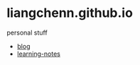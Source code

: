 # liangchenn.github.io
personal stuff

- [blog](https://liangchenn.github.io/blog/)
- [learning-notes](https://liangchenn.github.io/learning-notes/)
